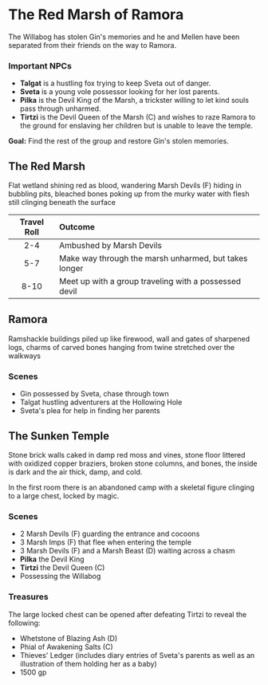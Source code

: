 # The Red Marsh of Ramora
The Willabog has stolen Gin's memories and he and Mellen have been separated from their friends on the way to Ramora.

### Important NPCs
* **Talgat** is a hustling fox trying to keep Sveta out of danger.
* **Sveta** is a young vole possessor looking for her lost parents.
* **Pilka** is the Devil King of the Marsh, a trickster willing to let kind souls pass through unharmed.
* **Tirtzi** is the Devil Queen of the Marsh (C) and wishes to raze Ramora to the ground for enslaving her children but is unable to leave the temple.

**Goal:** Find the rest of the group and restore Gin's stolen memories.

## The Red Marsh
Flat wetland shining red as blood, wandering Marsh Devils (F) hiding in bubbling pits, bleached bones poking up from the murky water with flesh still clinging beneath the surface

| Travel Roll | Outcome |
|:---:|:--- |
| 2-4 | Ambushed by Marsh Devils |
| 5-7 | Make way through the marsh unharmed, but takes longer |
| 8-10 | Meet up with a group traveling with a possessed devil |

## Ramora
Ramshackle buildings piled up like firewood, wall and gates of sharpened logs, charms of carved bones hanging from twine stretched over the walkways

### Scenes
* Gin possessed by Sveta, chase through town
* Talgat hustling adventurers at the Hollowing Hole
* Sveta's plea for help in finding her parents

## The Sunken Temple
Stone brick walls caked in damp red moss and vines, stone floor littered with oxidized copper braziers, broken stone columns, and bones, the inside is dark and the air thick, damp, and cold.

In the first room there is an abandoned camp with a skeletal figure clinging to a large chest, locked by magic.

### Scenes
- 2 Marsh Devils (F) guarding the entrance and cocoons
- 3 Marsh Imps (F) that flee when entering the temple
- 3 Marsh Devils (F) and a Marsh Beast (D) waiting across a chasm
- **Pilka** the Devil King
- **Tirtzi** the Devil Queen (C)
- Possessing the Willabog

### Treasures
The large locked chest can be opened after defeating Tirtzi to reveal the following:

- Whetstone of Blazing Ash (D)
- Phial of Awakening Salts (C)
- Thieves' Ledger (includes diary entries of Sveta's parents as well as an illustration of them holding her as a baby)
- 1500 gp
